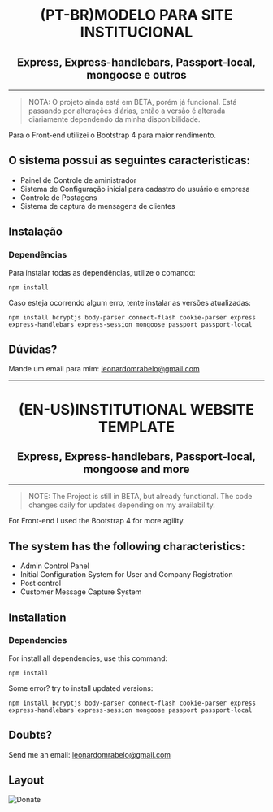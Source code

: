 <h1 align="center">(PT-BR)MODELO PARA SITE INSTITUCIONAL</h1>
<h2 align="center">Express, Express-handlebars, Passport-local, mongoose e outros</h2>
<hr>

> NOTA: O projeto ainda está em BETA, porém já funcional. Está passando por alterações diárias, então a versão é alterada diariamente dependendo da minha disponibilidade.

Para o Front-end utilizei o Bootstrap 4 para maior rendimento.

## O sistema possui as seguintes caracteristicas:
<ul>
  <li>Painel de Controle de aministrador</li>
  <li>Sistema de Configuração inicial para cadastro do usuário e empresa</li>
  <li>Controle de Postagens</li>
  <li>Sistema de captura de mensagens de clientes</li>
</ul>

## Instalação

### Dependências
Para instalar todas as dependências, utilize o comando:

    npm install
    
Caso esteja ocorrendo algum erro, tente instalar as versões atualizadas:

    npm install bcryptjs body-parser connect-flash cookie-parser express express-handlebars express-session mongoose passport passport-local
    
 
## Dúvidas?
Mande um email para mim: leonardomrabelo@gmail.com



<hr>



<h1 align="center">(EN-US)INSTITUTIONAL WEBSITE TEMPLATE</h1>
<h2 align="center">Express, Express-handlebars, Passport-local, mongoose and more</h2>
<hr>

> NOTE: The Project is still in BETA, but already functional. The code changes daily for updates depending on my availability.

For Front-end I used the Bootstrap 4 for more agility.

## The system has the following characteristics:
<ul>
  <li>Admin Control Panel</li>
  <li>Initial Configuration System for User and Company Registration</li>
  <li>Post control</li>
  <li>Customer Message Capture System</li>
</ul>

## Installation

### Dependencies
For install all dependencies, use this command:

    npm install
    
Some error? try to install updated versions:

    npm install bcryptjs body-parser connect-flash cookie-parser express express-handlebars express-session mongoose passport passport-local
    
## Doubts?
Send me an email: leonardomrabelo@gmail.com



## Layout

<img src="https://wule.com.br/img/interface-control-panel.png" alt="Donate"/>
